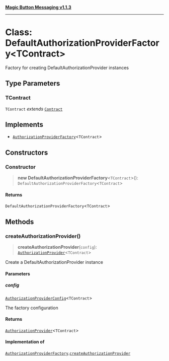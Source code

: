 [**Magic Button Messaging v1.1.3**](../README.md)

***

# Class: DefaultAuthorizationProviderFactory\<TContract\>

Factory for creating DefaultAuthorizationProvider instances

## Type Parameters

### TContract

`TContract` *extends* [`Contract`](../type-aliases/Contract.md)

## Implements

- [`AuthorizationProviderFactory`](../interfaces/AuthorizationProviderFactory.md)\<`TContract`\>

## Constructors

### Constructor

> **new DefaultAuthorizationProviderFactory**\<`TContract`\>(): `DefaultAuthorizationProviderFactory`\<`TContract`\>

#### Returns

`DefaultAuthorizationProviderFactory`\<`TContract`\>

## Methods

### createAuthorizationProvider()

> **createAuthorizationProvider**(`config`): [`AuthorizationProvider`](../type-aliases/AuthorizationProvider.md)\<`TContract`\>

Create a DefaultAuthorizationProvider instance

#### Parameters

##### config

[`AuthorizationProviderConfig`](../interfaces/AuthorizationProviderConfig.md)\<`TContract`\>

The factory configuration

#### Returns

[`AuthorizationProvider`](../type-aliases/AuthorizationProvider.md)\<`TContract`\>

#### Implementation of

[`AuthorizationProviderFactory`](../interfaces/AuthorizationProviderFactory.md).[`createAuthorizationProvider`](../interfaces/AuthorizationProviderFactory.md#createauthorizationprovider)
